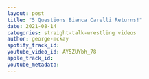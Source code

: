 ```yaml
---
layout: post
title: "5 Questions Bianca Carelli Returns!"
date: 2021-08-14
categories: straight-talk-wrestling videos
author: george-mckay
spotify_track_id: 
youtube_video_id: AY5ZUYbh_78
apple_track_id: 
youtube_metadata: 
---
```

